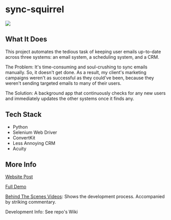 # sync-squirrel

![](https://media.giphy.com/media/W4otenDvFw7SBPVWsB/giphy.gif)

## What It Does
This project automates the tedious task of keeping user emails up-to-date across three systems: an email system, a scheduling system, and a CRM.

The Problem: It's time-consuming and soul-crushing to sync emails manually. So, it doesn't get done. As a result, my client's marketing campaigns weren't as successful as they could've been, because they weren't sending targeted emails to many of their users.

The Solution: A background app that continuously checks for any new users and immediately updates the other systems once it finds any.

## Tech Stack
- Python
- Selenium Web Driver
- ConvertKit
- Less Annoying CRM
- Acuity

## More Info
[Website Post](https://switchback.tech/blog/sync/)

[Full Demo](https://www.youtube.com/watch?v=myQNojFgcjc&t=101s)

[Behind The Scenes Videos](https://www.youtube.com/playlist?list=PLrqlY5j4-vQMXfZe-UQP-jrFebYJuqUI_): Shows the development process. Accompanied by striking commentary.

Development Info: See repo's Wiki
